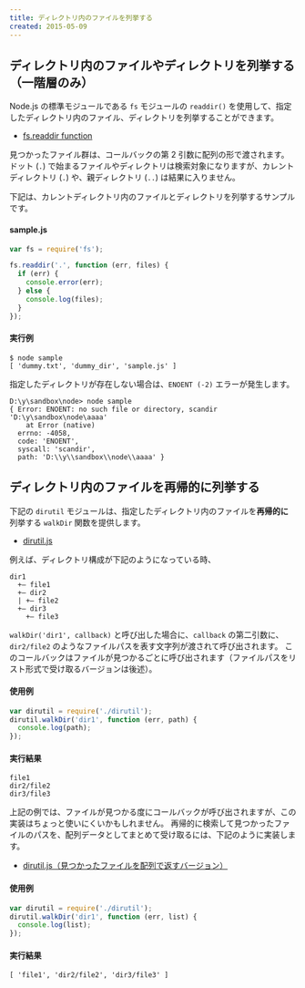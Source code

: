 ```yaml
---
title: ディレクトリ内のファイルを列挙する
created: 2015-05-09
---
```


ディレクトリ内のファイルやディレクトリを列挙する（一階層のみ）
----

Node.js の標準モジュールである `fs` モジュールの `readdir()` を使用して、指定したディレクトリ内のファイル、ディレクトリを列挙することができます。

- [fs.readdir function](https://nodejs.org/api/fs.html#fs_fs_readdir_path_options_callback)

見つかったファイル群は、コールバックの第 2 引数に配列の形で渡されます。
ドット (`.`) で始まるファイルやディレクトリは検索対象になりますが、カレントディレクトリ (`.`) や、親ディレクトリ (`..`) は結果に入りません。

下記は、カレントディレクトリ内のファイルとディレクトリを列挙するサンプルです。

#### sample.js

```javascript
var fs = require('fs');

fs.readdir('.', function (err, files) {
  if (err) {
    console.error(err);
  } else {
    console.log(files);
  }
});
```

#### 実行例

```
$ node sample
[ 'dummy.txt', 'dummy_dir', 'sample.js' ]
```

指定したディレクトリが存在しない場合は、`ENOENT (-2)` エラーが発生します。

```
D:\y\sandbox\node> node sample
{ Error: ENOENT: no such file or directory, scandir 'D:\y\sandbox\node\aaaa'
    at Error (native)
  errno: -4058,
  code: 'ENOENT',
  syscall: 'scandir',
  path: 'D:\\y\\sandbox\\node\\aaaa' }
```


ディレクトリ内のファイルを再帰的に列挙する
----

下記の `dirutil` モジュールは、指定したディレクトリ内のファイルを**再帰的に**列挙する `walkDir` 関数を提供します。

- [dirutil.js](./dirutil.js)

例えば、ディレクトリ構成が下記のようになっている時、

```
dir1
  +— file1
  +— dir2
  | +— file2
  +— dir3
    +— file3
```

`walkDir('dir1', callback)` と呼び出した場合に、`callback` の第二引数に、`dir2/file2` のようなファイルパスを表す文字列が渡されて呼び出されます。
このコールバックはファイルが見つかるごとに呼び出されます（ファイルパスをリスト形式で受け取るバージョンは後述）。

#### 使用例

```javascript
var dirutil = require('./dirutil');
dirutil.walkDir('dir1', function (err, path) {
  console.log(path);
});
```

#### 実行結果

```
file1
dir2/file2
dir3/file3
```

上記の例では、ファイルが見つかる度にコールバックが呼び出されますが、この実装はちょっと使いにくいかもしれません。
再帰的に検索して見つかったファイルのパスを、配列データとしてまとめて受け取るには、下記のように実装します。

- [dirutil.js（見つかったファイルを配列で返すバージョン）](./dirutil2.js)

#### 使用例

```javascript
var dirutil = require('./dirutil');
dirutil.walkDir('dir1', function (err, list) {
  console.log(list);
});
```

#### 実行結果

```
[ 'file1', 'dir2/file2', 'dir3/file3' ]
```

